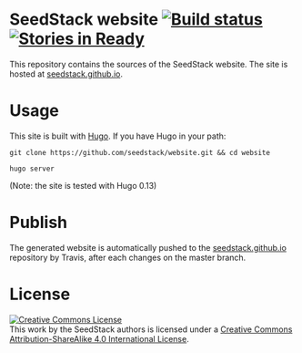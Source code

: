 # SeedStack website [![Build status](https://travis-ci.org/seedstack/website.svg?branch=master)](https://travis-ci.org/seedstack/website) [![Stories in Ready](https://badge.waffle.io/seedstack/website.png?label=ready&title=Ready)](https://waffle.io/seedstack/website)

This repository contains the sources of the SeedStack website. The
site is hosted at [seedstack.github.io](http://seedstack.github.io/). 

# Usage

This site is built with [Hugo](http://gohugo.io/). If you have Hugo in your path:

    git clone https://github.com/seedstack/website.git && cd website

    hugo server

(Note: the site is tested with Hugo 0.13)

# Publish

The generated website is automatically pushed to the
[seedstack.github.io](https://github.com/seedstack/seedstack.github.io)
repository by Travis, after each changes on the master branch.

# License

<a rel="license" href="http://creativecommons.org/licenses/by-sa/4.0/"><img alt="Creative Commons License" style="border-width:0" src="https://i.creativecommons.org/l/by-sa/4.0/88x31.png" /></a><br />This work by <span xmlns:cc="http://creativecommons.org/ns#" property="cc:attributionName">the SeedStack authors</span> is licensed under a <a rel="license" href="http://creativecommons.org/licenses/by-sa/4.0/">Creative Commons Attribution-ShareAlike 4.0 International License</a>.
